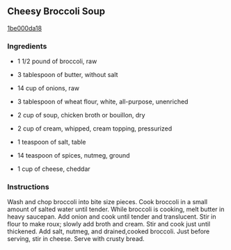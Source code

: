 ## Cheesy Broccoli Soup

[1be000da18](http://www.food.com/recipe/cheesy-broccoli-soup-278061)

### Ingredients

 - 1 1/2 pound of broccoli, raw

 - 3 tablespoon of butter, without salt

 - 14 cup of onions, raw

 - 3 tablespoon of wheat flour, white, all-purpose, unenriched

 - 2 cup of soup, chicken broth or bouillon, dry

 - 2 cup of cream, whipped, cream topping, pressurized

 - 1 teaspoon of salt, table

 - 14 teaspoon of spices, nutmeg, ground

 - 1 cup of cheese, cheddar

### Instructions

Wash and chop broccoli into bite size pieces. Cook broccoli in a small amount of salted water until tender. While broccoli is cooking, melt butter in heavy saucepan. Add onion and cook until tender and translucent. Stir in flour to make roux; slowly add broth and cream. Stir and cook just until thickened. Add salt, nutmeg, and drained,cooked broccoli. Just before serving, stir in cheese. Serve with crusty bread.